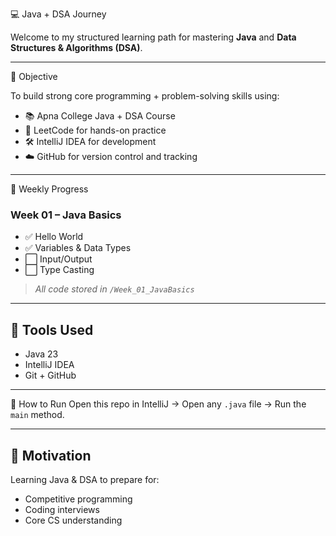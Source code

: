 💻 Java + DSA Journey

Welcome to my structured learning path for mastering **Java** and **Data Structures & Algorithms (DSA)**.

---

🚀 Objective

To build strong core programming + problem-solving skills using:
- 📚 Apna College Java + DSA Course
- 🧠 LeetCode for hands-on practice
- 🛠️ IntelliJ IDEA for development
- ☁️ GitHub for version control and tracking

---

📅 Weekly Progress

### Week 01 – Java Basics
- ✅ Hello World
- ✅ Variables & Data Types
- ⬜ Input/Output
- ⬜ Type Casting

> _All code stored in `/Week_01_JavaBasics`_

---

## 🔧 Tools Used
- Java 23
- IntelliJ IDEA
- Git + GitHub

---

📌 How to Run
Open this repo in IntelliJ → Open any `.java` file → Run the `main` method.

---

## 🌟 Motivation
Learning Java & DSA to prepare for:
- Competitive programming
- Coding interviews
- Core CS understanding
